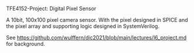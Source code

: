 TFE4152-Project: Digital Pixel Sensor

A 10bit, 100x100 pixel camera sensor. With the pixel designed in SPICE and the pixel array and supporting logic designed in SystemVerilog.

See https://github.com/wulffern/dic2021/blob/main/lectures/l6_project.md for background.

